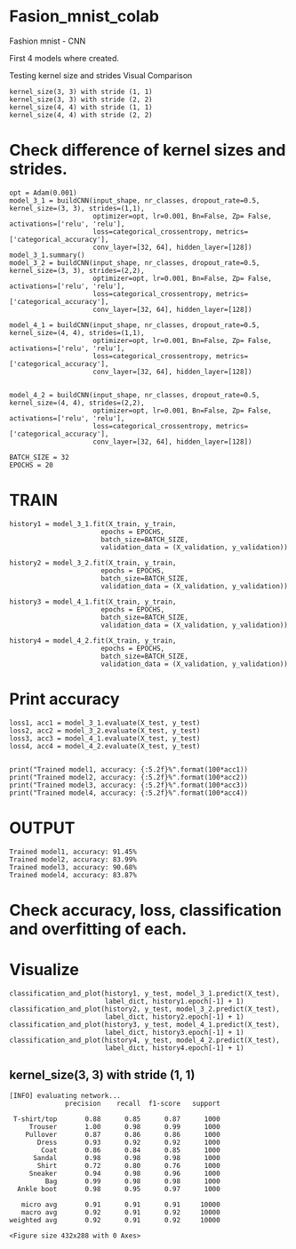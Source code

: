 # Fasion_mnist_colab
Fashion mnist - CNN 


First 4 models where created.

Testing kernel size and strides
Visual Comparison

    kernel_size(3, 3) with stride (1, 1)
    kernel_size(3, 3) with stride (2, 2)
    kernel_size(4, 4) with stride (1, 1)
    kernel_size(4, 4) with stride (2, 2)



# Check difference of kernel sizes and strides.
    opt = Adam(0.001)
    model_3_1 = buildCNN(input_shape, nr_classes, dropout_rate=0.5, kernel_size=(3, 3), strides=(1,1),
                         optimizer=opt, lr=0.001, Bn=False, Zp= False, activations=['relu', 'relu'],
                         loss=categorical_crossentropy, metrics=['categorical_accuracy'],
                         conv_layer=[32, 64], hidden_layer=[128])
    model_3_1.summary()
    model_3_2 = buildCNN(input_shape, nr_classes, dropout_rate=0.5, kernel_size=(3, 3), strides=(2,2),
                         optimizer=opt, lr=0.001, Bn=False, Zp= False, activations=['relu', 'relu'],
                         loss=categorical_crossentropy, metrics=['categorical_accuracy'],
                         conv_layer=[32, 64], hidden_layer=[128])

    model_4_1 = buildCNN(input_shape, nr_classes, dropout_rate=0.5, kernel_size=(4, 4), strides=(1,1),
                         optimizer=opt, lr=0.001, Bn=False, Zp= False, activations=['relu', 'relu'],
                         loss=categorical_crossentropy, metrics=['categorical_accuracy'],
                         conv_layer=[32, 64], hidden_layer=[128])


    model_4_2 = buildCNN(input_shape, nr_classes, dropout_rate=0.5, kernel_size=(4, 4), strides=(2,2),
                         optimizer=opt, lr=0.001, Bn=False, Zp= False, activations=['relu', 'relu'],
                         loss=categorical_crossentropy, metrics=['categorical_accuracy'],
                         conv_layer=[32, 64], hidden_layer=[128])

    BATCH_SIZE = 32
    EPOCHS = 20

# TRAIN


    history1 = model_3_1.fit(X_train, y_train, 
                           epochs = EPOCHS,
                           batch_size=BATCH_SIZE,
                           validation_data = (X_validation, y_validation))

    history2 = model_3_2.fit(X_train, y_train, 
                           epochs = EPOCHS,
                           batch_size=BATCH_SIZE,
                           validation_data = (X_validation, y_validation))

    history3 = model_4_1.fit(X_train, y_train, 
                           epochs = EPOCHS,
                           batch_size=BATCH_SIZE,
                           validation_data = (X_validation, y_validation))

    history4 = model_4_2.fit(X_train, y_train, 
                           epochs = EPOCHS,
                           batch_size=BATCH_SIZE,
                           validation_data = (X_validation, y_validation))



# Print accuracy


    loss1, acc1 = model_3_1.evaluate(X_test, y_test)
    loss2, acc2 = model_3_2.evaluate(X_test, y_test)
    loss3, acc3 = model_4_1.evaluate(X_test, y_test)
    loss4, acc4 = model_4_2.evaluate(X_test, y_test)


    print("Trained model1, accuracy: {:5.2f}%".format(100*acc1))
    print("Trained model2, accuracy: {:5.2f}%".format(100*acc2))
    print("Trained model3, accuracy: {:5.2f}%".format(100*acc3))
    print("Trained model4, accuracy: {:5.2f}%".format(100*acc4))

# OUTPUT
    Trained model1, accuracy: 91.45%
    Trained model2, accuracy: 83.99%
    Trained model3, accuracy: 90.68%
    Trained model4, accuracy: 83.87%

# Check accuracy, loss, classification and overfitting of each.
# Visualize
    classification_and_plot(history1, y_test, model_3_1.predict(X_test), 
                            label_dict, history1.epoch[-1] + 1)
    classification_and_plot(history2, y_test, model_3_2.predict(X_test), 
                            label_dict, history2.epoch[-1] + 1)
    classification_and_plot(history3, y_test, model_4_1.predict(X_test), 
                            label_dict, history3.epoch[-1] + 1)
    classification_and_plot(history4, y_test, model_4_2.predict(X_test), 
                            label_dict, history4.epoch[-1] + 1)
                            

## kernel_size(3, 3) with stride (1, 1)



    [INFO] evaluating network...
                  precision    recall  f1-score   support

     T-shirt/top       0.88      0.85      0.87      1000
         Trouser       1.00      0.98      0.99      1000
        Pullover       0.87      0.86      0.86      1000
           Dress       0.93      0.92      0.92      1000
            Coat       0.86      0.84      0.85      1000
          Sandal       0.98      0.98      0.98      1000
           Shirt       0.72      0.80      0.76      1000
         Sneaker       0.94      0.98      0.96      1000
             Bag       0.99      0.98      0.98      1000
      Ankle boot       0.98      0.95      0.97      1000

       micro avg       0.91      0.91      0.91     10000
       macro avg       0.92      0.91      0.92     10000
    weighted avg       0.92      0.91      0.92     10000

    <Figure size 432x288 with 0 Axes>


